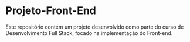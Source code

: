 # Projeto-Front-End
Este repositório contém um projeto desenvolvido como parte do curso de Desenvolvimento Full Stack, focado na implementação do Front-end.
